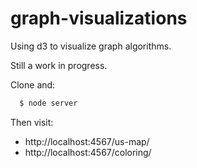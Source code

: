 graph-visualizations
====================

Using d3 to visualize graph algorithms.

Still a work in progress.

Clone and:

```bash
  $ node server
```

Then visit:
  - http://localhost:4567/us-map/
  - http://localhost:4567/coloring/

